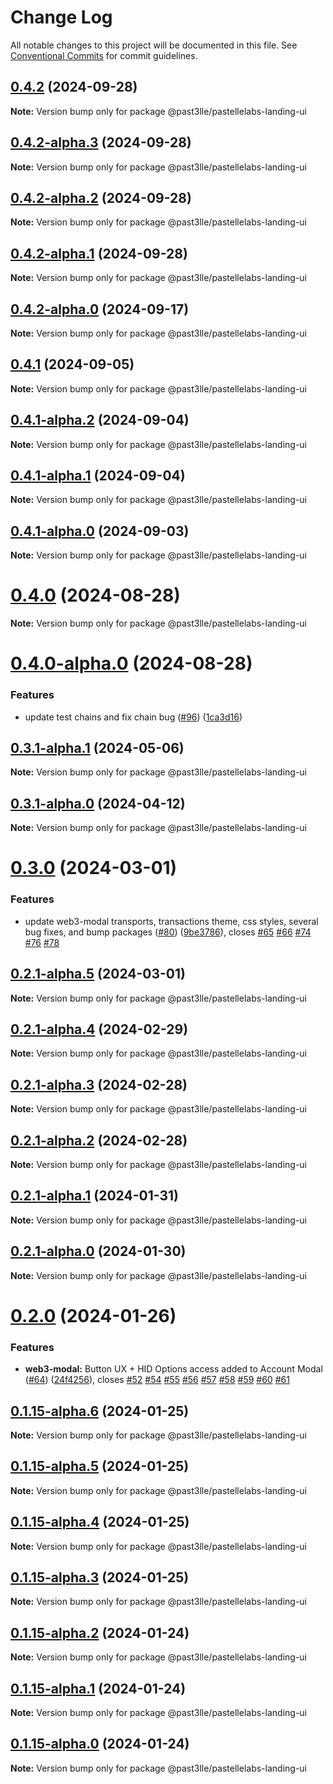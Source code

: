 # Change Log

All notable changes to this project will be documented in this file.
See [Conventional Commits](https://conventionalcommits.org) for commit guidelines.

## [0.4.2](https://github.com/PAST3LLE/past3lle-monorepo/compare/@past3lle/pastellelabs-landing-ui@0.4.2-alpha.3...@past3lle/pastellelabs-landing-ui@0.4.2) (2024-09-28)

**Note:** Version bump only for package @past3lle/pastellelabs-landing-ui





## [0.4.2-alpha.3](https://github.com/PAST3LLE/past3lle-monorepo/compare/@past3lle/pastellelabs-landing-ui@0.4.2-alpha.2...@past3lle/pastellelabs-landing-ui@0.4.2-alpha.3) (2024-09-28)

**Note:** Version bump only for package @past3lle/pastellelabs-landing-ui





## [0.4.2-alpha.2](https://github.com/PAST3LLE/past3lle-monorepo/compare/@past3lle/pastellelabs-landing-ui@0.4.2-alpha.1...@past3lle/pastellelabs-landing-ui@0.4.2-alpha.2) (2024-09-28)

**Note:** Version bump only for package @past3lle/pastellelabs-landing-ui





## [0.4.2-alpha.1](https://github.com/PAST3LLE/past3lle-monorepo/compare/@past3lle/pastellelabs-landing-ui@0.4.2-alpha.0...@past3lle/pastellelabs-landing-ui@0.4.2-alpha.1) (2024-09-28)

**Note:** Version bump only for package @past3lle/pastellelabs-landing-ui





## [0.4.2-alpha.0](https://github.com/PAST3LLE/past3lle-monorepo/compare/@past3lle/pastellelabs-landing-ui@0.4.1...@past3lle/pastellelabs-landing-ui@0.4.2-alpha.0) (2024-09-17)

**Note:** Version bump only for package @past3lle/pastellelabs-landing-ui





## [0.4.1](https://github.com/PAST3LLE/past3lle-monorepo/compare/@past3lle/pastellelabs-landing-ui@0.4.1-alpha.2...@past3lle/pastellelabs-landing-ui@0.4.1) (2024-09-05)

**Note:** Version bump only for package @past3lle/pastellelabs-landing-ui





## [0.4.1-alpha.2](https://github.com/PAST3LLE/past3lle-monorepo/compare/@past3lle/pastellelabs-landing-ui@0.4.1-alpha.1...@past3lle/pastellelabs-landing-ui@0.4.1-alpha.2) (2024-09-04)

**Note:** Version bump only for package @past3lle/pastellelabs-landing-ui





## [0.4.1-alpha.1](https://github.com/PAST3LLE/past3lle-monorepo/compare/@past3lle/pastellelabs-landing-ui@0.4.1-alpha.0...@past3lle/pastellelabs-landing-ui@0.4.1-alpha.1) (2024-09-04)

**Note:** Version bump only for package @past3lle/pastellelabs-landing-ui





## [0.4.1-alpha.0](https://github.com/PAST3LLE/past3lle-monorepo/compare/@past3lle/pastellelabs-landing-ui@0.4.0...@past3lle/pastellelabs-landing-ui@0.4.1-alpha.0) (2024-09-03)

**Note:** Version bump only for package @past3lle/pastellelabs-landing-ui





# [0.4.0](https://github.com/PAST3LLE/past3lle-monorepo/compare/@past3lle/pastellelabs-landing-ui@0.4.0-alpha.0...@past3lle/pastellelabs-landing-ui@0.4.0) (2024-08-28)

**Note:** Version bump only for package @past3lle/pastellelabs-landing-ui





# [0.4.0-alpha.0](https://github.com/PAST3LLE/past3lle-monorepo/compare/@past3lle/pastellelabs-landing-ui@0.3.1-alpha.1...@past3lle/pastellelabs-landing-ui@0.4.0-alpha.0) (2024-08-28)


### Features

* update test chains and fix chain bug ([#96](https://github.com/PAST3LLE/past3lle-monorepo/issues/96)) ([1ca3d16](https://github.com/PAST3LLE/past3lle-monorepo/commit/1ca3d16e3bc6b915c1ce207c0a0ba5e28d847a5d))





## [0.3.1-alpha.1](https://github.com/PAST3LLE/past3lle-monorepo/compare/@past3lle/pastellelabs-landing-ui@0.3.1-alpha.0...@past3lle/pastellelabs-landing-ui@0.3.1-alpha.1) (2024-05-06)

**Note:** Version bump only for package @past3lle/pastellelabs-landing-ui





## [0.3.1-alpha.0](https://github.com/PAST3LLE/past3lle-monorepo/compare/@past3lle/pastellelabs-landing-ui@0.3.0...@past3lle/pastellelabs-landing-ui@0.3.1-alpha.0) (2024-04-12)

**Note:** Version bump only for package @past3lle/pastellelabs-landing-ui





# [0.3.0](https://github.com/PAST3LLE/past3lle-monorepo/compare/@past3lle/pastellelabs-landing-ui@0.2.0...@past3lle/pastellelabs-landing-ui@0.3.0) (2024-03-01)


### Features

* update web3-modal transports, transactions theme, css styles, several bug fixes, and bump packages ([#80](https://github.com/PAST3LLE/past3lle-monorepo/issues/80)) ([9be3786](https://github.com/PAST3LLE/past3lle-monorepo/commit/9be3786edfb9606d292cb081cbb8e9e56af86327)), closes [#65](https://github.com/PAST3LLE/past3lle-monorepo/issues/65) [#66](https://github.com/PAST3LLE/past3lle-monorepo/issues/66) [#74](https://github.com/PAST3LLE/past3lle-monorepo/issues/74) [#76](https://github.com/PAST3LLE/past3lle-monorepo/issues/76) [#78](https://github.com/PAST3LLE/past3lle-monorepo/issues/78)





## [0.2.1-alpha.5](https://github.com/PAST3LLE/past3lle-monorepo/compare/@past3lle/pastellelabs-landing-ui@0.2.1-alpha.4...@past3lle/pastellelabs-landing-ui@0.2.1-alpha.5) (2024-03-01)

**Note:** Version bump only for package @past3lle/pastellelabs-landing-ui





## [0.2.1-alpha.4](https://github.com/PAST3LLE/past3lle-monorepo/compare/@past3lle/pastellelabs-landing-ui@0.2.1-alpha.3...@past3lle/pastellelabs-landing-ui@0.2.1-alpha.4) (2024-02-29)

**Note:** Version bump only for package @past3lle/pastellelabs-landing-ui





## [0.2.1-alpha.3](https://github.com/PAST3LLE/past3lle-monorepo/compare/@past3lle/pastellelabs-landing-ui@0.2.1-alpha.2...@past3lle/pastellelabs-landing-ui@0.2.1-alpha.3) (2024-02-28)

**Note:** Version bump only for package @past3lle/pastellelabs-landing-ui





## [0.2.1-alpha.2](https://github.com/PAST3LLE/past3lle-monorepo/compare/@past3lle/pastellelabs-landing-ui@0.2.1-alpha.1...@past3lle/pastellelabs-landing-ui@0.2.1-alpha.2) (2024-02-28)

**Note:** Version bump only for package @past3lle/pastellelabs-landing-ui





## [0.2.1-alpha.1](https://github.com/PAST3LLE/past3lle-monorepo/compare/@past3lle/pastellelabs-landing-ui@0.2.1-alpha.0...@past3lle/pastellelabs-landing-ui@0.2.1-alpha.1) (2024-01-31)

**Note:** Version bump only for package @past3lle/pastellelabs-landing-ui





## [0.2.1-alpha.0](https://github.com/PAST3LLE/past3lle-monorepo/compare/@past3lle/pastellelabs-landing-ui@0.2.0...@past3lle/pastellelabs-landing-ui@0.2.1-alpha.0) (2024-01-30)

**Note:** Version bump only for package @past3lle/pastellelabs-landing-ui





# [0.2.0](https://github.com/PAST3LLE/past3lle-monorepo/compare/@past3lle/pastellelabs-landing-ui@0.1.14...@past3lle/pastellelabs-landing-ui@0.2.0) (2024-01-26)


### Features

* **web3-modal:** Button UX + HID Options access added to Account Modal ([#64](https://github.com/PAST3LLE/past3lle-monorepo/issues/64)) ([24f4256](https://github.com/PAST3LLE/past3lle-monorepo/commit/24f42567db28f175cadcd6ec581a5cb8b7ea6c74)), closes [#52](https://github.com/PAST3LLE/past3lle-monorepo/issues/52) [#54](https://github.com/PAST3LLE/past3lle-monorepo/issues/54) [#55](https://github.com/PAST3LLE/past3lle-monorepo/issues/55) [#56](https://github.com/PAST3LLE/past3lle-monorepo/issues/56) [#57](https://github.com/PAST3LLE/past3lle-monorepo/issues/57) [#58](https://github.com/PAST3LLE/past3lle-monorepo/issues/58) [#59](https://github.com/PAST3LLE/past3lle-monorepo/issues/59) [#60](https://github.com/PAST3LLE/past3lle-monorepo/issues/60) [#61](https://github.com/PAST3LLE/past3lle-monorepo/issues/61)





## [0.1.15-alpha.6](https://github.com/PAST3LLE/past3lle-monorepo/compare/@past3lle/pastellelabs-landing-ui@0.1.15-alpha.5...@past3lle/pastellelabs-landing-ui@0.1.15-alpha.6) (2024-01-25)

**Note:** Version bump only for package @past3lle/pastellelabs-landing-ui





## [0.1.15-alpha.5](https://github.com/PAST3LLE/past3lle-monorepo/compare/@past3lle/pastellelabs-landing-ui@0.1.15-alpha.4...@past3lle/pastellelabs-landing-ui@0.1.15-alpha.5) (2024-01-25)

**Note:** Version bump only for package @past3lle/pastellelabs-landing-ui





## [0.1.15-alpha.4](https://github.com/PAST3LLE/past3lle-monorepo/compare/@past3lle/pastellelabs-landing-ui@0.1.15-alpha.3...@past3lle/pastellelabs-landing-ui@0.1.15-alpha.4) (2024-01-25)

**Note:** Version bump only for package @past3lle/pastellelabs-landing-ui





## [0.1.15-alpha.3](https://github.com/PAST3LLE/past3lle-monorepo/compare/@past3lle/pastellelabs-landing-ui@0.1.15-alpha.2...@past3lle/pastellelabs-landing-ui@0.1.15-alpha.3) (2024-01-25)

**Note:** Version bump only for package @past3lle/pastellelabs-landing-ui





## [0.1.15-alpha.2](https://github.com/PAST3LLE/past3lle-monorepo/compare/@past3lle/pastellelabs-landing-ui@0.1.15-alpha.1...@past3lle/pastellelabs-landing-ui@0.1.15-alpha.2) (2024-01-24)

**Note:** Version bump only for package @past3lle/pastellelabs-landing-ui





## [0.1.15-alpha.1](https://github.com/PAST3LLE/past3lle-monorepo/compare/@past3lle/pastellelabs-landing-ui@0.1.15-alpha.0...@past3lle/pastellelabs-landing-ui@0.1.15-alpha.1) (2024-01-24)

**Note:** Version bump only for package @past3lle/pastellelabs-landing-ui





## [0.1.15-alpha.0](https://github.com/PAST3LLE/past3lle-monorepo/compare/@past3lle/pastellelabs-landing-ui@0.1.14...@past3lle/pastellelabs-landing-ui@0.1.15-alpha.0) (2024-01-24)

**Note:** Version bump only for package @past3lle/pastellelabs-landing-ui
